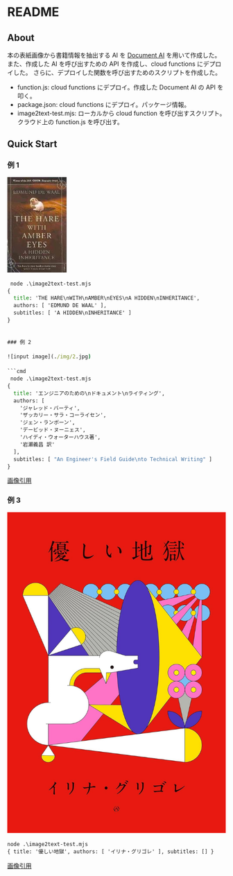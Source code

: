# README

## About

本の表紙画像から書籍情報を抽出する AI を [Document AI](https://cloud.google.com/document-ai?hl=ja) を用いて作成した。
また、作成した AI を呼び出すための API を作成し、cloud functions にデプロイした。
さらに、デプロイした関数を呼び出すためのスクリプトを作成した。

- function.js: cloud functions にデプロイ。作成した Document AI の API を叩く。
- package.json: cloud functions にデプロイ。パッケージ情報。
- image2text-test.mjs: ローカルから cloud function を呼び出すスクリプト。クラウド上の function.js を呼び出す。

## Quick Start

### 例 1

![input image](./img/0000009.jpg)

````cmd
 node .\image2text-test.mjs
{
  title: 'THE HARE\nWITH\nAMBER\nEYES\nA HIDDEN\nINHERITANCE',
  authors: [ 'EDMUND DE WAAL' ],
  subtitles: [ 'A HIDDEN\nINHERITANCE' ]
}


### 例 2

![input image](./img/2.jpg)

```cmd
 node .\image2text-test.mjs
{
  title: 'エンジニアのための\nドキュメント\nライティング',
  authors: [
    'ジャレッド・バーティ',
    'ザッカリー・サラ・コーライセン',
    'ジェン・ランボーン',
    'デービッド・ヌーニェス',
    'ハイディ・ウォーターハウス著',
    '岩瀬義昌 訳'
  ],
  subtitles: [ "An Engineer's Field Guide\nto Technical Writing" ]
}
````

[画像引用](https://pub.jmam.co.jp/book/b622627.html)

### 例 3

![input image](./img/1.jpg)

```cmd
node .\image2text-test.mjs
{ title: '優しい地獄', authors: [ 'イリナ・グリゴレ' ], subtitles: [] }

```

[画像引用](https://www.akishobo.com/book/detail.html?id=1071)
